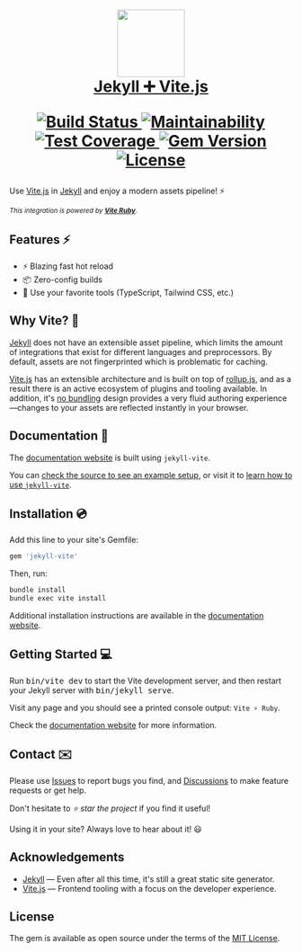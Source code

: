 <h1 align="center">
  <a href="https://jekyll-vite.netlify.app/">
    <img src="https://raw.githubusercontent.com/ElMassimo/vite_ruby/main/docs/public/logo.svg" width="120px"/>
  </a>

  <br>

  <a href="https://jekyll-vite.netlify.app/">
    Jekyll ➕ Vite.js
  </a>

  <br>

  <p align="center">
    <a href="https://github.com/ElMassimo/jekyll-vite/actions">
      <img alt="Build Status" src="https://github.com/ElMassimo/jekyll-vite/workflows/build/badge.svg"/>
    </a>
    <a href="https://codeclimate.com/github/ElMassimo/jekyll-vite">
      <img alt="Maintainability" src="https://codeclimate.com/github/ElMassimo/jekyll-vite/badges/gpa.svg"/>
    </a>
    <a href="https://codeclimate.com/github/ElMassimo/jekyll-vite">
      <img alt="Test Coverage" src="https://codeclimate.com/github/ElMassimo/jekyll-vite/badges/coverage.svg"/>
    </a>
    <a href="https://rubygems.org/gems/jekyll-vite">
      <img alt="Gem Version" src="https://img.shields.io/gem/v/jekyll-vite.svg?colorB=e9573f"/>
    </a>
    <a href="https://github.com/ElMassimo/jekyll-vite/blob/master/LICENSE.txt">
      <img alt="License" src="https://img.shields.io/badge/license-MIT-428F7E.svg"/>
    </a>
  </p>
</h1>

[vite ruby]: https://github.com/ElMassimo/vite_ruby
[website]: https://jekyll-vite.netlify.app/
[jekyll]: https://jekyllrb.com/
[configuration reference]: https://vite-ruby.netlify.app/config/
[features]: https://vite-ruby.netlify.app/guide/introduction.html
[guides]: https://vite-ruby.netlify.app/guide/
[config]: https://vite-ruby.netlify.app/config/
[vite.js]: http://vitejs.dev/
[Issues]: https://github.com/ElMassimo/jekyll-vite/issues?q=is%3Aissue+is%3Aopen+sort%3Aupdated-desc
[Discussions]: https://github.com/ElMassimo/jekyll-vite/discussions
[no bundling]: https://vitejs.dev/guide/why.html#the-problems
[bundling]: https://vitejs.dev/guide/why.html#why-bundle-for-production
[rollup.js]: https://rollupjs.org
[esbuild]: https://esbuild.github.io/
[example]: https://github.com/ElMassimo/jekyll-vite/tree/main/docs

Use [Vite.js] in [Jekyll] and enjoy a modern assets pipeline! ⚡️

<small>_This integration is powered by [__Vite Ruby__][Vite Ruby]_.</small>

## Features ⚡️

- ⚡️ Blazing fast hot reload
- 📦 Zero-config builds
- 🎨 Use your favorite tools (TypeScript, Tailwind CSS, etc.)

## Why Vite? 🤔

[Jekyll] does not have an extensible asset pipeline, which limits the amount of
integrations that exist for different languages and preprocessors. By default,
assets are not fingerprinted which is problematic for caching.

[Vite.js] has an extensible architecture and is built on top of [rollup.js], and as
a result there is an active ecosystem of plugins and tooling available. In addition,
it's [no bundling] design provides a very fluid authoring experience—changes to
your assets are reflected instantly in your browser.

## Documentation 📖

The [documentation website][website] is built using `jekyll-vite`.

You can [check the source to see an example setup][example], or visit it to
[learn how to use `jekyll-vite`][website].

## Installation 💿

Add this line to your site's Gemfile:

```ruby
gem 'jekyll-vite'
```

Then, run:

```bash
bundle install
bundle exec vite install
```

Additional installation instructions are available in the [documentation website][website].

## Getting Started 💻

Run <kbd>bin/vite dev</kbd> to start the Vite development server, and then
restart your Jekyll server with <kbd>bin/jekyll serve</kbd>.

Visit any page and you should see a printed console output: `Vite ⚡️ Ruby`.

Check the [documentation website][website] for more information.

## Contact ✉️

Please use [Issues] to report bugs you find, and [Discussions] to make feature requests or get help.

Don't hesitate to _⭐️ star the project_ if you find it useful!

Using it in your site? Always love to hear about it! 😃

## Acknowledgements

- [Jekyll] — Even after all this time, it's still a great static site generator.
- [Vite.js] — Frontend tooling with a focus on the developer experience.

## License

The gem is available as open source under the terms of the [MIT License](https://opensource.org/licenses/MIT).

